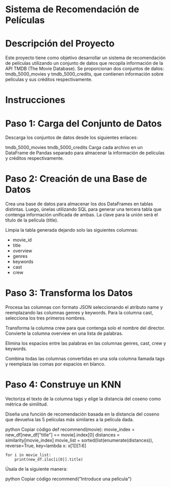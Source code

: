 # Sistema de Recomendación de Películas
# Descripción del Proyecto
Este proyecto tiene como objetivo desarrollar un sistema de recomendación de películas utilizando un conjunto de datos que recopila información de la API TMDB (The Movie Database). Se proporcionan dos conjuntos de datos: tmdb_5000_movies y tmdb_5000_credits, que contienen información sobre películas y sus créditos respectivamente.

# Instrucciones
# Paso 1: Carga del Conjunto de Datos
Descarga los conjuntos de datos desde los siguientes enlaces:

tmdb_5000_movies
tmdb_5000_credits
Carga cada archivo en un DataFrame de Pandas separado para almacenar la información de películas y créditos respectivamente.

# Paso 2: Creación de una Base de Datos
Crea una base de datos para almacenar los dos DataFrames en tablas distintas. Luego, únelas utilizando SQL para generar una tercera tabla que contenga información unificada de ambas. La clave para la unión será el título de la película (title).

Limpia la tabla generada dejando solo las siguientes columnas:

- movie_id
- title
- overview
- genres
- keywords
- cast
- crew

# Paso 3: Transforma los Datos
Procesa las columnas con formato JSON seleccionando el atributo name y reemplazando las columnas genres y keywords. Para la columna cast, selecciona los tres primeros nombres.

Transforma la columna crew para que contenga solo el nombre del director. Convierte la columna overview en una lista de palabras.

Elimina los espacios entre las palabras en las columnas genres, cast, crew y keywords.

Combina todas las columnas convertidas en una sola columna llamada tags y reemplaza las comas por espacios en blanco.

# Paso 4: Construye un KNN
Vectoriza el texto de la columna tags y elige la distancia del coseno como métrica de similitud.

Diseña una función de recomendación basada en la distancia del coseno que devuelva las 5 películas más similares a la película dada.

python
Copiar código
def recommend(movie):
    movie_index = new_df[new_df["title"] == movie].index[0]
    distances = similarity[movie_index]
    movie_list = sorted(list(enumerate(distances)), reverse=True, key=lambda x: x[1])[1:6]
    
    for i in movie_list:
        print(new_df.iloc[i[0]].title)
Úsala de la siguiente manera:

python
Copiar código
recommend("Introduce una película")
